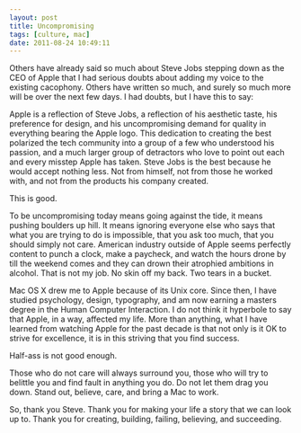 ```yaml
---
layout: post
title: Uncompromising
tags: [culture, mac]
date: 2011-08-24 10:49:11
---
```


Others have already said so much about Steve Jobs stepping down as the CEO of Apple that I had serious doubts about adding my voice to the existing cacophony. Others have written so much, and surely so much more will be over the next few days. I had doubts, but I have this to say:

Apple is a reflection of Steve Jobs, a reflection of his aesthetic taste, his preference for design, and his uncompromising demand for quality in everything bearing the Apple logo. This dedication to creating the best polarized the tech community into a group of a few who understood his passion, and a much larger group of detractors who love to point out each and every misstep Apple has taken. Steve Jobs is the best because he would accept nothing less. Not from himself, not from those he worked with, and not from the products his company created. 

This is good. 

To be uncompromising today means going against the tide, it means pushing boulders up hill. It means ignoring everyone else who says that what you are trying to do is impossible, that you ask too much, that you should simply not care. American industry outside of Apple seems perfectly content to punch a clock, make a paycheck, and watch the hours drone by till the weekend comes and they can drown their atrophied ambitions in alcohol. That is not my job. No skin off my back. Two tears in a bucket.

Mac OS X drew me to Apple because of its Unix core. Since then, I have studied psychology, design, typography, and am now earning a masters degree in the Human Computer Interaction. I do not think it hyperbole to say that Apple, in a way, affected my life. More than anything, what I have learned from watching Apple for the past decade is that not only is it OK to strive for excellence, it is in this striving that you find success. 

Half-ass is not good enough.  

Those who do not care will always surround you, those who will try to belittle you and find fault in anything you do. Do not let them drag you down. Stand out, believe, care, and bring a Mac to work.

So, thank you Steve. Thank you for making your life a story that we can look up to. Thank you for creating, building, failing, believing, and succeeding. 

